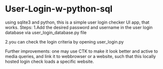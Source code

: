 # User-Login-w-python-sql
using sqlite3 and python, this is a simple user login checker UI app, that works.
Steps:
1.Add the desired password and username in the user login database via user_login_database.py file

2.you can check the login criteria by opening user_login.py

Further improvements: one may use CTK to make it look better and active to media queries, and link it to webbrowser or a website, such that this locally hosted login check loads a specific website. 
